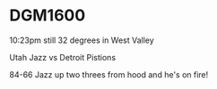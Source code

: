 # DGM1600

10:23pm
still 32 degrees in West Valley 

Utah Jazz vs Detroit Pistions

84-66 Jazz up
two threes from hood and he's on fire!
